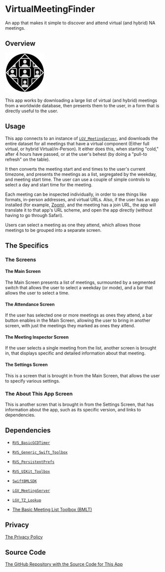 # VirtualMeetingFinder

An app that makes it simple to discover and attend virtual (and hybrid) NA meetings.

## Overview

![Icon](icon.png)

This app works by downloading a large list of virtual (and hybrid) meetings from a worldwide database, then presents them to the user, in a form that is directly useful to the user.

## Usage

This app connects to an instance of [`LGV_MeetingServer`](https://github.com/LittleGreenViper/LGV_MeetingServer), and downloads the entire dataset for all meetings that have a virtual component (Either full virtual, or hybrid Virtual/in-Person). It either does this, when starting "cold," after 4 hours have passed, or at the user's behest (by doing a "pull-to refresh" on the table).

It then converts the meeting start and end times to the user's current timezone, and presents the meetings as a list, segregated by the weekday, and meeting start time. The user can use a couple of simple controls to select a day and start time for the meeting.

Each meeting can be inspected individually, in order to see things like formats, in-person addresses, and virtual URLs. Also, if the user has an app installed (for example, [Zoom](https://zoom.us)), and the meeting has a join URL, the app will translate it to that app's URL scheme, and open the app directly (without having to go through Safari).

Users can select a meeting as one they attend, which allows those meetings to be grouped into a separate screen.

## The Specifics

### The Screens

#### The Main Screen

The Main Screen presents a list of meetings, surmounted by a segmented switch that allows the user to select a weekday (or mode), and a bar that allows the user to select a time.

#### The Attendance Screen

If the user has selected one or more meetings as ones they attend, a bar button enables in the Main Screen, allowing the user to bring in another screen, with just the meetings they marked as ones they attend.

#### The Meeting Inspector Screen

If the user selects a single meeting from the list, another screen is brought in, that displays specific and detailed information about that meeting.

#### The Settings Screen

This is a screen that is brought in from the Main Screen, that allows the user to specify various settings.

### The About This App Screen

This is another scren that is brought in from the Settings Screen, that has information about the app, such as its specific version, and links to dependencies.

## Dependencies

- [`RVS_BasicGCDTimer`](https://github.com/RiftValleySoftware/RVS_BasicGCDTimer)

- [`RVS_Generic_Swift_Toolbox`](https://github.com/RiftValleySoftware/RVS_Generic_Swift_Toolbox)

- [`RVS_PersistentPrefs`](https://github.com/RiftValleySoftware/RVS_PersistentPrefs)

- [`RVS_UIKit_Toolbox`](https://github.com/RiftValleySoftware/RVS_UIKit_Toolbox)

- [`SwiftBMLSDK`](https://github.com/LittleGreenViper/SwiftBMLSDK)

- [`LGV_MeetingServer`](https://github.com/LittleGreenViper/LGV_MeetingServer)

- [`LGV_TZ_Lookup`](https://github.com/LittleGreenViper/LGV_TZ_Lookup)

- [The Basic Meeting List Toolbox (BMLT)](https://bmlt.app)

## Privacy

[The Privacy Policy](https://littlegreenviper.com/welcome-to-little-green-viper/privacy/app-privacy/)

## Source Code

[The GitHub Repository with the Source Code for This App](https://github.com/LittleGreenViper/VirtualMeetingFinder)
